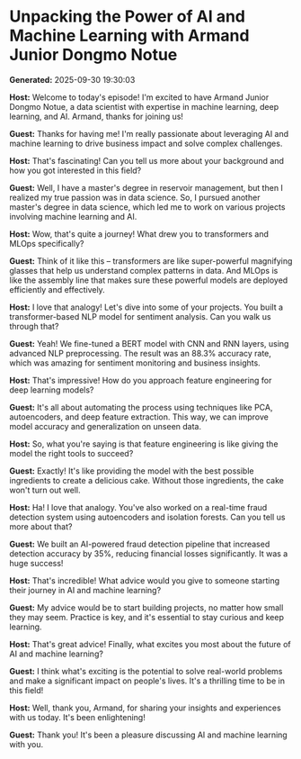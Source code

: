 # Unpacking the Power of AI and Machine Learning with Armand Junior Dongmo Notue

**Generated:** 2025-09-30 19:30:03

**Host:** Welcome to today's episode! I'm excited to have Armand Junior Dongmo Notue, a data scientist with expertise in machine learning, deep learning, and AI. Armand, thanks for joining us!

**Guest:** Thanks for having me! I'm really passionate about leveraging AI and machine learning to drive business impact and solve complex challenges.

**Host:** That's fascinating! Can you tell us more about your background and how you got interested in this field?

**Guest:** Well, I have a master's degree in reservoir management, but then I realized my true passion was in data science. So, I pursued another master's degree in data science, which led me to work on various projects involving machine learning and AI.

**Host:** Wow, that's quite a journey! What drew you to transformers and MLOps specifically?

**Guest:** Think of it like this – transformers are like super-powerful magnifying glasses that help us understand complex patterns in data. And MLOps is like the assembly line that makes sure these powerful models are deployed efficiently and effectively.

**Host:** I love that analogy! Let's dive into some of your projects. You built a transformer-based NLP model for sentiment analysis. Can you walk us through that?

**Guest:** Yeah! We fine-tuned a BERT model with CNN and RNN layers, using advanced NLP preprocessing. The result was an 88.3% accuracy rate, which was amazing for sentiment monitoring and business insights.

**Host:** That's impressive! How do you approach feature engineering for deep learning models?

**Guest:** It's all about automating the process using techniques like PCA, autoencoders, and deep feature extraction. This way, we can improve model accuracy and generalization on unseen data.

**Host:** So, what you're saying is that feature engineering is like giving the model the right tools to succeed?

**Guest:** Exactly! It's like providing the model with the best possible ingredients to create a delicious cake. Without those ingredients, the cake won't turn out well.

**Host:** Ha! I love that analogy. You've also worked on a real-time fraud detection system using autoencoders and isolation forests. Can you tell us more about that?

**Guest:** We built an AI-powered fraud detection pipeline that increased detection accuracy by 35%, reducing financial losses significantly. It was a huge success!

**Host:** That's incredible! What advice would you give to someone starting their journey in AI and machine learning?

**Guest:** My advice would be to start building projects, no matter how small they may seem. Practice is key, and it's essential to stay curious and keep learning.

**Host:** That's great advice! Finally, what excites you most about the future of AI and machine learning?

**Guest:** I think what's exciting is the potential to solve real-world problems and make a significant impact on people's lives. It's a thrilling time to be in this field!

**Host:** Well, thank you, Armand, for sharing your insights and experiences with us today. It's been enlightening!

**Guest:** Thank you! It's been a pleasure discussing AI and machine learning with you.

